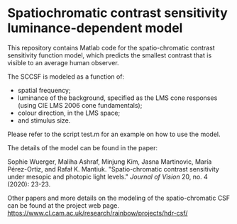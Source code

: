 # Spatiochromatic contrast sensitivity luminance-dependent model

This repository contains Matlab code for the spatio-chromatic contrast sensitivity function model, which predicts the smallest contrast that is visible to an average human observer.

The SCCSF is modeled as a function of:
* spatial frequency;
* luminance of the background, specified as the LMS cone responses (using CIE LMS 2006 cone fundamentals);
* colour direction, in the LMS space;
* and stimulus size.

Please refer to the script test.m for an example on how to use the model.

The details of the model can be found in the paper:

Sophie Wuerger, Maliha Ashraf, Minjung Kim, Jasna Martinovic, María Pérez-Ortiz, and Rafał K. Mantiuk. "Spatio-chromatic contrast sensitivity under mesopic and photopic light levels." _Journal of Vision_ 20, no. 4 (2020): 23-23.

Other papers and more details on the modeling of the spatio-chromatic CSF can be found at the project web page.
https://www.cl.cam.ac.uk/research/rainbow/projects/hdr-csf/ 
